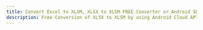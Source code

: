 ---title: Convert Excel to XLSM, XLSX to XLSM FREE Converter or Android SDKdescription: Free Conversion of XLSX to XLSM by using Android Cloud APIs & SDKs. Also Create, Edit & Render Microsoft Excel, CSV and SpreadsheetML worksheets or spreadsheet in the Cloud.---